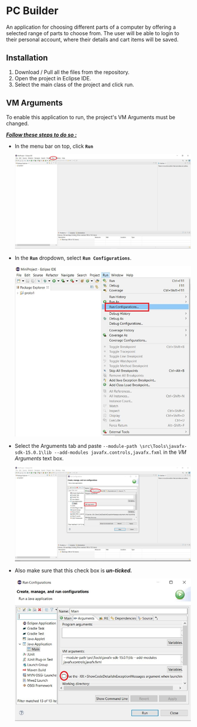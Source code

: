 # PC Builder

An application for choosing different parts of a computer by offering a selected range of parts to choose from. The user will be able to login to their personal account, where their details and cart items will be saved.



## Installation

1. Download / Pull all the files from the repository.
2. Open the project in Eclipse IDE.
3. Select the main class of the project and click run.



## VM Arguments

To enable this application to run, the project's VM Arguments must be changed.

***<u>Follow these steps to do so :</u>***

- In the menu bar on top, click **`Run`** 

  ![](\imgs\C1.jpg)

  

- In the **`Run`** dropdown, select **`Run Configurations`**. 

  ![](\imgs\C2.jpg)

- Select the Arguments tab and paste `--module-path \src\Tools\javafx-sdk-15.0.1\lib --add-modules javafx.controls,javafx.fxml` in the *VM Arguments* text box.

  ![](\imgs\C3.jpg)

- Also make sure that this check box is ***un-ticked.*** 

  ![](\imgs\C4.jpg)


